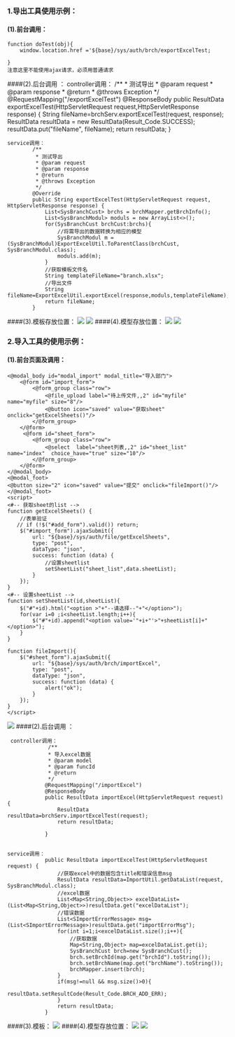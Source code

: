 

### 1.导出工具使用示例：
#### (1).前台调用：

    function doTest(obj){
    	window.location.href ='${base}/sys/auth/brch/exportExcelTest;
    	
    }
    注意这里不能使用ajax请求，必须用普通请求

 ####(2).后台调用 ：
     controller调用：
             /**
             * 测试导出
             * @param request
             * @param response
             * @return
             * @throws Exception
             */
            @RequestMapping("/exportExcelTest")
            @ResponseBody 
            public ResultData exportExcelTest(HttpServletRequest request,HttpServletResponse response) {
            	String fileName=brchServ.exportExcelTest(request, response);
            	ResultData resultData = new ResultData(Result_Code.SUCCESS);
            	resultData.put("fileName", fileName);
                return resultData;
            }  
            
            
    service调用：
            /**
             * 测试导出
             * @param request
             * @param response
             * @return
             * @throws Exception
             */
            @Override
         	public String exportExcelTest(HttpServletRequest request, HttpServletResponse response) {
         		List<SysBranchCust> brchs = brchMapper.getBrchInfo();
         		List<SysBranchModul> moduls = new ArrayList<>();
         		for(SysBranchCust brchCust:brchs){
         			//将需导出的数据转换为相应的模型
         			SysBranchModul m = (SysBranchModul)ExportExcelUtil.ToParentClass(brchCust, SysBranchModul.class);
         			moduls.add(m);
         		}
         		//获取模板文件名
         		String templateFileName="branch.xlsx";
         		//导出文件
         		String fileName=ExportExcelUtil.exportExcel(response,moduls,templateFileName);
         		return fileName;
         	}
####(3).模板存放位置： 
![](/assets/excel1.png)
![](/assets/excel5.png)
####(4).模型存放位置： 
![](/assets/excel2.png)
![](/assets/excel3.png)

### 2.导入工具的使用示例：
#### (1).前台页面及调用：
    <@modal_body id="modal_import" modal_title="导入部门">
        <@form id="import_form">
            <@form_group class="row">
                <@file_upload label="待上传文件,,2" id="myfile" name="myfile" size="8"/>
                <@button icon="saved" value="获取sheet" onclick="getExcelSheets()"/>
            </@form_group>
        </@form>
     	 <@form id="sheet_form">
            <@form_group class="row">
                <@select  label="sheet列表,,2" id="sheet_list"  name="index"  choice_have="true" size="10"/>
            </@form_group>
        </@form>
    </@modal_body>
    <@modal_foot>
    <@button size="2" icon="saved" value="提交" onclick="fileImport()"/>
    </@modal_foot>
    <script>
    <#-- 获取sheet的list -->
    function getExcelSheets() {
        //表单验证
       // if (!$("#add_form").valid()) return;
        $("#import_form").ajaxSubmit({
            url: "${base}/sys/auth/file/getExcelSheets",
            type: "post",
            dataType: "json",
            success: function (data) {
            	//设置sheetlist
            	setSheetList("sheet_list",data.sheetList);
            }
        });
    }
    <#-- 设置sheetList -->
    function setSheetList(id,sheetList){
    	$("#"+id).html("<option >"+"--请选择--"+"</option>");
    	for(var i=0 ;i<sheetList.length;i++){
    		$("#"+id).append("<option value='"+i+"'>"+sheetList[i]+"</option>");
    	}
    }
    
    function fileImport(){
    	$("#sheet_form").ajaxSubmit({
            url: "${base}/sys/auth/brch/importExcel",
            type: "post",
            dataType: "json",
            success: function (data) {
            	alert("ok");
            }
        });
    }
    </script>

![](/assets/excel6.png)
####(2).后台调用 ：

     controller调用：
                 /**
            	 * 导入excel数据
            	 * @param model
            	 * @param funcId
            	 * @return
            	 */
            	@RequestMapping("/importExcel")
            	@ResponseBody
                public ResultData importExcel(HttpServletRequest request) {
            		ResultData resultData=brchServ.importExcelTest(request);
                    return resultData;
                    
                }
        
                        
    service调用：
                public ResultData importExcelTest(HttpServletRequest request) {
            		//获取excel中的数据包含title和错误信息msg
            		ResultData resultData=ImportUtil.getDataList(request, SysBranchModul.class);
            		//excel数据
            		List<Map<String,Object>> excelDataList=(List<Map<String,Object>>)resultData.get("excelDataList");
            		//错误数据
            		List<SImportErrorMessage> msg=(List<SImportErrorMessage>)resultData.get("importErrorMsg");
            		for(int i=1;i<excelDataList.size();i++){
            			//获取数据
            			Map<String,Object> map=excelDataList.get(i);
            			SysBranchCust brch=new SysBranchCust();
            			brch.setBrchId(map.get("brchId").toString());
            			brch.setBrchName(map.get("brchName").toString());
            			brchMapper.insert(brch);
            		}
            		if(msg!=null && msg.size()>0){
            			resultData.setResultCode(Result_Code.BRCH_ADD_ERR);
            		}
            		return resultData;
            	}
####(3).模板： 
![](/assets/excel7.png)
####(4).模型存放位置： 
![](/assets/excel2.png)
![](/assets/excel3.png)



